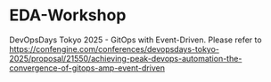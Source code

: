 # EDA-Workshop
DevOpsDays Tokyo 2025 - GitOps with Event-Driven. Please refer to https://confengine.com/conferences/devopsdays-tokyo-2025/proposal/21550/achieving-peak-devops-automation-the-convergence-of-gitops-amp-event-driven
